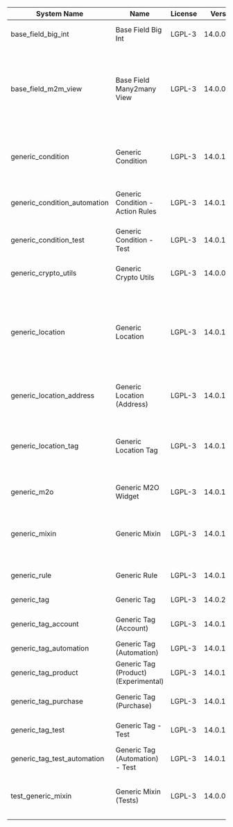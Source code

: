 | System Name | Name | License | Version | Summary | Price |
|---|---|---|---|---|---|
| base_field_big_int | Base Field Big Int | LGPL-3 | 14.0.0.2.0 | BigInt field implementation for Odoo |  |
| base_field_m2m_view | Base Field Many2many View | LGPL-3 | 14.0.0.2.0 | Adds Many2manyView field implementation for Odoo. Useful in cases when m2m relation computed via Postgresql View |  |
| generic_condition | Generic Condition | LGPL-3 | 14.0.1.7.0 | Create generic conditions on which you         can program some logic in Odoo objects |  |
| generic_condition_automation | Generic Condition - Action Rules | LGPL-3 | 14.0.1.1.1 | Generic Conditions (Integration with Action Rules) |  |
| generic_condition_test | Generic Condition - Test | LGPL-3 | 14.0.1.5.0 | Generic Conditions - Tests (do not install manualy) |  |
| generic_crypto_utils | Generic Crypto Utils | LGPL-3 | 14.0.0.1.0 | Technical utils to add encryption to other addons |  |
| generic_location | Generic Location | LGPL-3 | 14.0.1.5.0 | Allows you to make an abstract description of the         objects location relative to the general location         (for example: house3 -> office5 -> room2 -> table5) |  |
| generic_location_address | Generic Location (Address) | LGPL-3 | 14.0.1.2.0 | Generic Location (Add address fields to *Generic Locations*) |  |
| generic_location_tag | Generic Location Tag | LGPL-3 | 14.0.1.2.0 | This addon provides integration betwen *Generic         Location* and *Generic Tag* addons |  |
| generic_m2o | Generic M2O Widget | LGPL-3 | 14.0.1.3.0 | Generic Many2one widget |  |
| generic_mixin | Generic Mixin | LGPL-3 | 14.0.1.14.0 | Technical module with generic mixins, that may help to build other modules |  |
| generic_rule | Generic Rule | LGPL-3 | 14.0.1.1.1 | Adds new top-level menu 'rules' |  |
| generic_tag | Generic Tag | LGPL-3 | 14.0.2.1.0 | Generic tag management. |  |
| generic_tag_account | Generic Tag (Account) | LGPL-3 | 14.0.1.2.0 | Generic tag integration with account addon |  |
| generic_tag_automation | Generic Tag (Automation) | LGPL-3 | 14.0.1.1.1 |  |  |
| generic_tag_product | Generic Tag (Product) (Experimental) | LGPL-3 | 14.0.1.2.0 | Generic tag integration with product addon |  |
| generic_tag_purchase | Generic Tag (Purchase) | LGPL-3 | 14.0.1.2.0 | Generic tag integration with purchase addon |  |
| generic_tag_test | Generic Tag - Test | LGPL-3 | 14.0.1.3.0 | Generic Tag - Tests (do not install manualy) |  |
| generic_tag_test_automation | Generic Tag (Automation) - Test | LGPL-3 | 14.0.1.1.0 |  |  |
| test_generic_mixin | Generic Mixin (Tests) | LGPL-3 | 14.0.0.4.0 | Technical module that have to be used to test Generic Mixin module |  |
